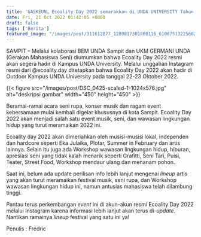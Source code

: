 ```yaml
---
title: 'GASKEUN… Ecoality Day 2022 semarakkan di UNDA UNIVERSITY Tahun Ini pada 22-23 Oktober 2022'
date: Fri, 21 Oct 2022 01:42:05 +0000
draft: false
tags: ['Berita']
featured_image: "/images/post/311612877_1289817301860116_6106751322566255802_n-820x1024.jpg"
---
```


SAMPIT – Melalui kolaborasi BEM UNDA Sampit dan UKM GERMANI UNDA (Gerakan Mahasiswa Seni) diumumkan bahwa Ecoality Day 2022 resmi akan segera hadir di Kampus UNDA University. Melalui unggahan Instagram resmi dari @ecoality.day ditetapkan bahwa Ecoality Day 2022 akan hadir di Outdoor Kampus UNDA University pada tanggal 22-23 Oktober 2022.

{{< figure src="/images/post/DSC_0425-scaled-1-1024x576.jpg" alt="deskripsi gambar" width="450" height="450" >}}

Beramai-ramai acara seni rupa, konser musik dan ragam event kebersamaan mulai kembali digelar khususnya di kota Sampit. Ecoality Day 2022 akan menjadi salah satu event musik, seni, dan wawasan lingkungan hidup yang turut meramaikan 2022 ini.

Ecoality day 2022 akan dimeriahkan oleh musisi-musisi lokal, independen dan hardcore seperti Eka Julaika, Plotar, Summer in February dan artis lainnya. Selain itu juga ada Workshop wawasan lingkungan hidup, hiburan, apresiasi seni yang tidak kalah menarik seperti Grafitti, Seni Tari, Puisi, Teater, Street Food, Workshop mendaur ulang dan menanam pohon.

Saat ini, belum ada update perilisan info lebih lanjut mengenai _lineup_ artis yang akan turut meramaikan festival musik, seni rupa, dan Workshop wawasan lingkungan hidup ini, namun antusias mahasiswa telah dilambung tinggi.

Pantau terus perkembangan _event_ ini di akun-akun resmi Ecoality Day 2022 melalui Instagram karena informasi lebih lanjut akan terus di-_update._ Nantikan ramainya _lineup_ festival yang satu ini ya!

Penulis : Fredric